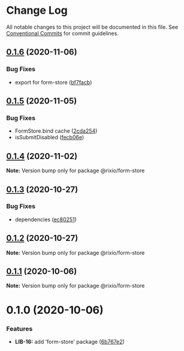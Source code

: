 # Change Log

All notable changes to this project will be documented in this file.
See [Conventional Commits](https://conventionalcommits.org) for commit guidelines.

## [0.1.6](https://github.com/roborox/rixio/compare/@rixio/form-store@0.1.5...@rixio/form-store@0.1.6) (2020-11-06)


### Bug Fixes

* export for form-store ([bf7facb](https://github.com/roborox/rixio/commit/bf7facb2e1ee6c0a59dff958e19b5af48dd1395c))





## [0.1.5](https://github.com/roborox/rixio/compare/@rixio/form-store@0.1.4...@rixio/form-store@0.1.5) (2020-11-05)


### Bug Fixes

* FormStore.bind cache ([2cda254](https://github.com/roborox/rixio/commit/2cda2548c8b8a791a11cdd153683ae995d1fe712))
* isSubmitDisabled ([fecb06e](https://github.com/roborox/rixio/commit/fecb06ee734fb92e1bad5f738051342f54829ffd))





## [0.1.4](https://github.com/roborox/rixio/compare/@rixio/form-store@0.1.3...@rixio/form-store@0.1.4) (2020-11-02)

**Note:** Version bump only for package @rixio/form-store





## [0.1.3](https://github.com/roborox/rixio/compare/@rixio/form-store@0.1.2...@rixio/form-store@0.1.3) (2020-10-27)


### Bug Fixes

* dependencies ([ec80251](https://github.com/roborox/rixio/commit/ec80251362638bb5f7108ebd090ba4a1f245a55e))





## [0.1.2](https://github.com/roborox/rixio/compare/@rixio/form-store@0.1.1...@rixio/form-store@0.1.2) (2020-10-27)

**Note:** Version bump only for package @rixio/form-store





## [0.1.1](https://github.com/roborox/rixio/compare/@rixio/form-store@0.1.0...@rixio/form-store@0.1.1) (2020-10-06)

**Note:** Version bump only for package @rixio/form-store





# 0.1.0 (2020-10-06)


### Features

* **LIB-16:** add 'form-store' package ([6b767e2](https://github.com/roborox/rixio/commit/6b767e2bdae8a1154bfc276d7f39018e7fd261d6))
